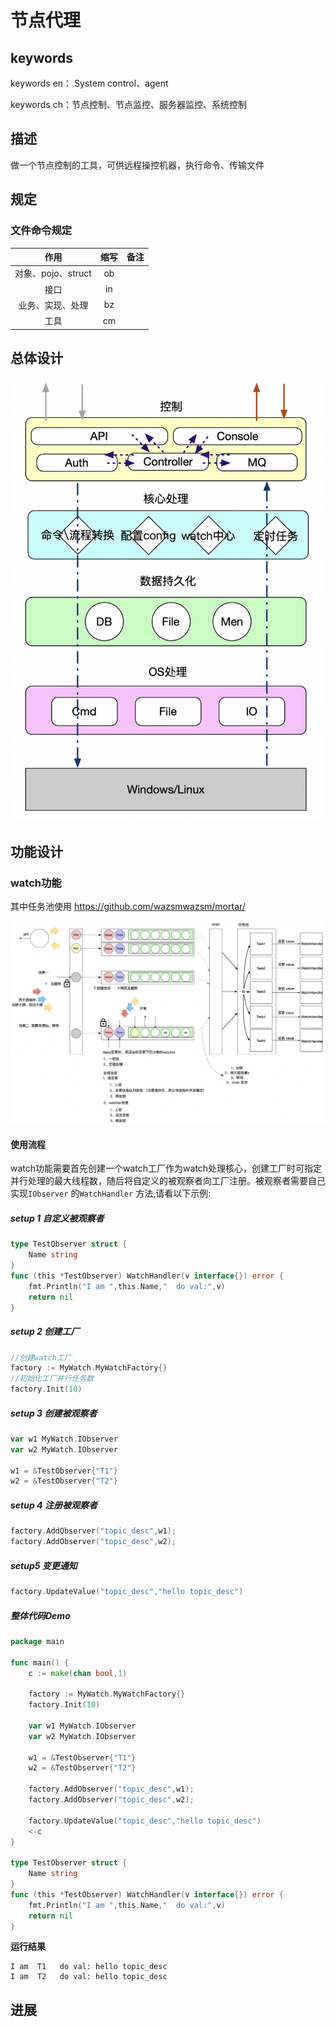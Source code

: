 # 节点代理

## keywords

keywords en： System control、agent

keywords ch：节点控制、节点监控、服务器监控、系统控制  



## 描述

做一个节点控制的工具，可供远程操控机器，执行命令、传输文件



## 规定

### 文件命令规定

|        作用        | 缩写 | 备注 |
| :----------------: | :--: | :--: |
| 对象、pojo、struct |  ob  |      |
|        接口        |  in  |      |
|  业务、实现、处理  |  bz  |      |
|        工具        |  cm  |      |



## 总体设计

![image-20200414160604605](assets/image-20200414160604605.png)



## 功能设计

### watch功能

其中任务池使用 https://github.com/wazsmwazsm/mortar/

![image-20200507225222651](assets/image-20200507225222651.png)



#### 使用流程

watch功能需要首先创建一个watch工厂作为watch处理核心，创建工厂时可指定并行处理的最大线程数，随后将自定义的被观察者向工厂注册。被观察者需要自己实现`IObserver` 的`WatchHandler` 方法,请看以下示例:

##### **setup 1 自定义被观察者**

```go
type TestObserver struct {
	Name string
}
func (this *TestObserver) WatchHandler(v interface{}) error {
	fmt.Println("I am ",this.Name,"  do val:",v)
	return nil
}
```

##### **setup 2 创建工厂**

```go
//创建watch工厂
factory := MyWatch.MyWatchFactory{}
//初始化工厂并行任务数
factory.Init(10)
```

##### **setup 3 创建被观察者**

```go
var w1 MyWatch.IObserver
var w2 MyWatch.IObserver

w1 = &TestObserver{"T1"}
w2 = &TestObserver{"T2"}
```

##### **setup 4 注册被观察者**

```go
factory.AddObserver("topic_desc",w1);
factory.AddObserver("topic_desc",w2);
```

##### **setup5 变更通知**

```go
factory.UpdateValue("topic_desc","hello topic_desc")
```

##### 整体代码Demo

```go
package main

func main() {
	c := make(chan bool,1)

	factory := MyWatch.MyWatchFactory{}
	factory.Init(10)

	var w1 MyWatch.IObserver
	var w2 MyWatch.IObserver

	w1 = &TestObserver{"T1"}
	w2 = &TestObserver{"T2"}

	factory.AddObserver("topic_desc",w1);
	factory.AddObserver("topic_desc",w2);

	factory.UpdateValue("topic_desc","hello topic_desc")
	<-c
}

type TestObserver struct {
	Name string
}
func (this *TestObserver) WatchHandler(v interface{}) error {
	fmt.Println("I am ",this.Name,"  do val:",v)
	return nil
}
```

**运行结果**

```shell
I am  T1   do val: hello topic_desc
I am  T2   do val: hello topic_desc
```



## 进展

